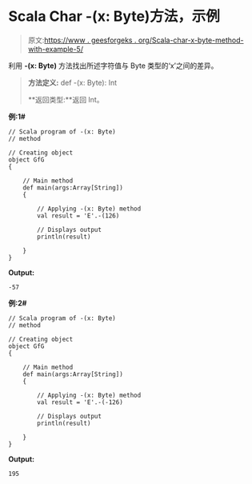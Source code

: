 # Scala Char -(x: Byte)方法，示例

> 原文:[https://www . geesforgeks . org/Scala-char-x-byte-method-with-example-5/](https://www.geeksforgeeks.org/scala-char-x-byte-method-with-example-5/)

利用 **-(x: Byte)** 方法找出所述字符值与 Byte 类型的‘x’之间的差异。

> **方法定义:** def -(x: Byte): Int
> 
> **返回类型:**返回 Int。

**例:1#**

```
// Scala program of -(x: Byte)
// method

// Creating object
object GfG
{ 

    // Main method
    def main(args:Array[String])
    {

        // Applying -(x: Byte) method 
        val result = 'E'.-(126)

        // Displays output
        println(result)

    }
} 
```

**Output:**

```
-57

```

**例:2#**

```
// Scala program of -(x: Byte)
// method

// Creating object
object GfG
{ 

    // Main method
    def main(args:Array[String])
    {

        // Applying -(x: Byte) method
        val result = 'E'.-(-126)

        // Displays output
        println(result)

    }
} 
```

**Output:**

```
195

```